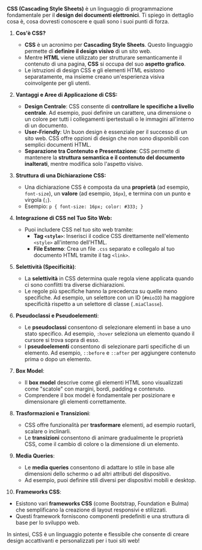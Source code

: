**CSS (Cascading Style Sheets)** è un linguaggio di programmazione fondamentale per il **design dei documenti elettronici**. Ti spiego in dettaglio cosa è, cosa dovresti conoscere e quali sono i suoi punti di forza.

1. **Cos'è CSS?**
   - **CSS** è un acronimo per **Cascading Style Sheets**. Questo linguaggio permette di **definire il design visivo** di un sito web.
   - Mentre **HTML** viene utilizzato per strutturare semanticamente il contenuto di una pagina, **CSS** si occupa del suo **aspetto grafico**.
   - Le istruzioni di design CSS e gli elementi HTML esistono separatamente, ma insieme creano un'esperienza visiva coinvolgente per gli utenti.

2. **Vantaggi e Aree di Applicazione di CSS:**
   - **Design Centrale**: CSS consente di **controllare le specifiche a livello centrale**. Ad esempio, puoi definire un carattere, una dimensione o un colore per tutti i collegamenti ipertestuali o le immagini all'interno di un documento.
   - **User-Friendly**: Un buon design è essenziale per il successo di un sito web. CSS offre opzioni di design che non sono disponibili con semplici documenti HTML.
   - **Separazione tra Contenuto e Presentazione**: CSS permette di mantenere la **struttura semantica e il contenuto del documento inalterati**, mentre modifica solo l'aspetto visivo.

3. **Struttura di una Dichiarazione CSS:**
   - Una dichiarazione CSS è composta da una **proprietà** (ad esempio, `font-size`), un **valore** (ad esempio, `16px`), e termina con un punto e virgola (`;`).
   - Esempio: `p { font-size: 16px; color: #333; }`

4. **Integrazione di CSS nel Tuo Sito Web:**
   - Puoi includere CSS nel tuo sito web tramite:
     - **Tag `<style>`**: Inserisci il codice CSS direttamente nell'elemento `<style>` all'interno dell'HTML.
     - **File Esterno**: Crea un file `.css` separato e collegalo al tuo documento HTML tramite il tag `<link>`.


5. **Selettività (Specificità)**:
   - La **selettività** in CSS determina quale regola viene applicata quando ci sono conflitti tra diverse dichiarazioni.
   - Le regole più specifiche hanno la precedenza su quelle meno specifiche. Ad esempio, un selettore con un ID (`#mioID`) ha maggiore specificità rispetto a un selettore di classe (`.miaClasse`).

6. **Pseudoclassi e Pseudoelementi**:
   - Le **pseudoclassi** consentono di selezionare elementi in base a uno stato specifico. Ad esempio, `:hover` seleziona un elemento quando il cursore si trova sopra di esso.
   - I **pseudoelementi** consentono di selezionare parti specifiche di un elemento. Ad esempio, `::before` e `::after` per aggiungere contenuto prima o dopo un elemento.

7. **Box Model**:
   - Il **box model** descrive come gli elementi HTML sono visualizzati come "scatole" con margini, bordi, padding e contenuto.
   - Comprendere il box model è fondamentale per posizionare e dimensionare gli elementi correttamente.

8. **Trasformazioni e Transizioni**:
   - CSS offre funzionalità per **trasformare** elementi, ad esempio ruotarli, scalare o inclinarli.
   - Le **transizioni** consentono di animare gradualmente le proprietà CSS, come il cambio di colore o la dimensione di un elemento.

9. **Media Queries**:
   - Le **media queries** consentono di adattare lo stile in base alle dimensioni dello schermo o ad altri attributi del dispositivo.
   - Ad esempio, puoi definire stili diversi per dispositivi mobili e desktop.

10. **Frameworks CSS**:
   - Esistono vari **frameworks CSS** (come Bootstrap, Foundation e Bulma) che semplificano la creazione di layout responsivi e stilizzati.
   - Questi framework forniscono componenti predefiniti e una struttura di base per lo sviluppo web.

In sintesi, CSS è un linguaggio potente e flessibile che consente di creare design accattivanti e personalizzati per i tuoi siti web!